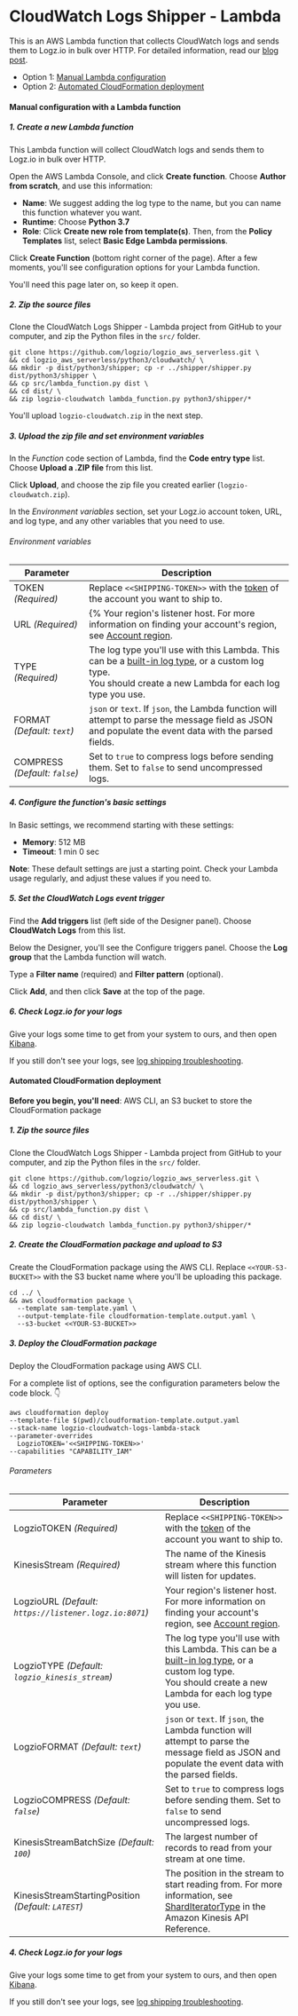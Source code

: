 # CloudWatch Logs Shipper - Lambda

This is an AWS Lambda function that collects CloudWatch logs and sends them to Logz.io in bulk over HTTP.
For detailed information, read our [blog post](https://logz.io/blog/cloudwatch-lambda-shipper/).

* Option 1: [Manual Lambda configuration](#manual-lambda-configuration)
* Option 2: [Automated CloudFormation deployment](#automated-cloudformation-deployment)

<!-- tab:start -->
<div id="manual-lambda-configuration">

#### Manual configuration with a Lambda function

<div class="tasklist">

##### 1. Create a new Lambda function

This Lambda function will collect CloudWatch logs and sends them to Logz.io in bulk over HTTP.

Open the AWS Lambda Console, and click **Create function**.
Choose **Author from scratch**, and use this information:

* **Name**: We suggest adding the log type to the name, but you can name this function whatever you want.
* **Runtime**: Choose **Python 3.7**
* **Role**: Click **Create new role from template(s)**. Then, from the **Policy Templates** list, select **Basic Edge Lambda permissions**.

Click **Create Function** (bottom right corner of the page). After a few moments, you'll see configuration options for your Lambda function.

You'll need this page later on, so keep it open.

##### 2. Zip the source files

Clone the CloudWatch Logs Shipper - Lambda project from GitHub to your computer,
and zip the Python files in the `src/` folder.

```shell
git clone https://github.com/logzio/logzio_aws_serverless.git \
&& cd logzio_aws_serverless/python3/cloudwatch/ \
&& mkdir -p dist/python3/shipper; cp -r ../shipper/shipper.py dist/python3/shipper \
&& cp src/lambda_function.py dist \
&& cd dist/ \
&& zip logzio-cloudwatch lambda_function.py python3/shipper/*
```

You'll upload `logzio-cloudwatch.zip` in the next step.

##### 3. Upload the zip file and set environment variables

In the _Function_ code section of Lambda, find the **Code entry type** list. Choose **Upload a .ZIP file** from this list.

Click **Upload**, and choose the zip file you created earlier (`logzio-cloudwatch.zip`).

In the _Environment variables_ section, set your Logz.io account token, URL, and log type, and any other variables that you need to use.

###### Environment variables

| Parameter | Description |
|---|---|
| TOKEN _(Required)_ | Replace `<<SHIPPING-TOKEN>>` with the [token](https://app.logz.io/#/dashboard/settings/general) of the account you want to ship to. |
| URL _(Required)_ | {% Your region's listener host. For more information on finding your account's region, see [Account region](https://docs.logz.io/user-guide/accounts/account-region.html). |
| TYPE _(Required)_ | The log type you'll use with this Lambda. This can be a [built-in log type](https://docs.logz.io/user-guide/log-shipping/built-in-log-types.html), or a custom log type. <br> You should create a new Lambda for each log type you use. |
| FORMAT _(Default: `text`)_ | `json` or `text`. If `json`, the Lambda function will attempt to parse the message field as JSON and populate the event data with the parsed fields. |
| COMPRESS _(Default: `false`)_ | Set to `true` to compress logs before sending them. Set to `false` to send uncompressed logs. |

##### 4. Configure the function's basic settings

In Basic settings, we recommend starting with these settings:

* **Memory**: 512 MB
* **Timeout**: 1 min 0 sec

**Note**:
These default settings are just a starting point.
Check your Lambda usage regularly, and adjust these values if you need to.

##### 5. Set the CloudWatch Logs event trigger

Find the **Add triggers** list (left side of the Designer panel). Choose **CloudWatch Logs** from this list.

Below the Designer, you'll see the Configure triggers panel. Choose the **Log group** that the Lambda function will watch.

Type a **Filter name** (required) and **Filter pattern** (optional).

Click **Add**, and then click **Save** at the top of the page.

##### 6. Check Logz.io for your logs

Give your logs some time to get from your system to ours, and then open [Kibana](https://app.logz.io/#/dashboard/kibana).

If you still don't see your logs, see [log shipping troubleshooting](https://docs.logz.io/user-guide/log-shipping/log-shipping-troubleshooting.html).

</div>

</div>
<!-- tab:end -->

<!-- tab:start -->
<div id="automated-cloudformation-deployment">

#### Automated CloudFormation deployment

**Before you begin, you'll need**:
AWS CLI,
an S3 bucket to store the CloudFormation package

<div class="tasklist">

##### 1. Zip the source files

Clone the CloudWatch Logs Shipper - Lambda project from GitHub to your computer,
and zip the Python files in the `src/` folder.

```shell
git clone https://github.com/logzio/logzio_aws_serverless.git \
&& cd logzio_aws_serverless/python3/cloudwatch/ \
&& mkdir -p dist/python3/shipper; cp -r ../shipper/shipper.py dist/python3/shipper \
&& cp src/lambda_function.py dist \
&& cd dist/ \
&& zip logzio-cloudwatch lambda_function.py python3/shipper/*
```

##### 2. Create the CloudFormation package and upload to S3

Create the CloudFormation package using the AWS CLI.
Replace `<<YOUR-S3-BUCKET>>` with the S3 bucket name where you'll be uploading this package.

```shell
cd ../ \
&& aws cloudformation package \
  --template sam-template.yaml \
  --output-template-file cloudformation-template.output.yaml \
  --s3-bucket <<YOUR-S3-BUCKET>>
```

##### 3. Deploy the CloudFormation package

Deploy the CloudFormation package using AWS CLI.

For a complete list of options, see the configuration parameters below the code block. 👇

```shell
aws cloudformation deploy
--template-file $(pwd)/cloudformation-template.output.yaml
--stack-name logzio-cloudwatch-logs-lambda-stack
--parameter-overrides
  LogzioTOKEN='<<SHIPPING-TOKEN>>'
--capabilities "CAPABILITY_IAM"
```

###### Parameters

| Parameter | Description |
|---|---|
| LogzioTOKEN _(Required)_ | Replace `<<SHIPPING-TOKEN>>` with the [token](https://app.logz.io/#/dashboard/settings/general) of the account you want to ship to. |
| KinesisStream _(Required)_ | The name of the Kinesis stream where this function will listen for updates. |
| LogzioURL _(Default: `https://listener.logz.io:8071`)_ | Your region's listener host. For more information on finding your account's region, see [Account region](https://docs.logz.io/user-guide/accounts/account-region.html). |
| LogzioTYPE _(Default: `logzio_kinesis_stream`)_ | The log type you'll use with this Lambda. This can be a [built-in log type](https://docs.logz.io/user-guide/log-shipping/built-in-log-types.html), or a custom log type. <br> You should create a new Lambda for each log type you use. |
| LogzioFORMAT _(Default: `text`)_ | `json` or `text`. If `json`, the Lambda function will attempt to parse the message field as JSON and populate the event data with the parsed fields. |
| LogzioCOMPRESS _(Default: `false`)_ | Set to `true` to compress logs before sending them. Set to `false` to send uncompressed logs. |
| KinesisStreamBatchSize _(Default: `100`)_ | The largest number of records to read from your stream at one time. |
| KinesisStreamStartingPosition _(Default: `LATEST`)_ | The position in the stream to start reading from. For more information, see [ShardIteratorType](https://docs.aws.amazon.com/kinesis/latest/APIReference/API_GetShardIterator.html) in the Amazon Kinesis API Reference. |

##### 4. Check Logz.io for your logs

Give your logs some time to get from your system to ours, and then open [Kibana](https://app.logz.io/#/dashboard/kibana).

If you still don't see your logs, see [log shipping troubleshooting](https://docs.logz.io/user-guide/log-shipping/log-shipping-troubleshooting.html).

</div>
<!-- tab:end -->

